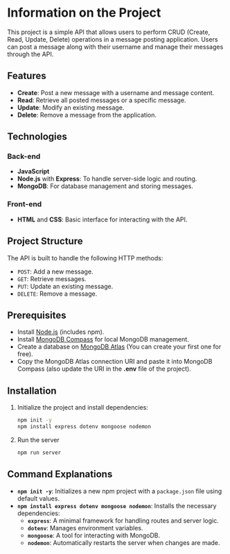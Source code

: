
# Information on the Project

This project is a simple API that allows users to perform CRUD (Create, Read, Update, Delete) operations in a message posting application. Users can post a message along with their username and manage their messages through the API.

## Features
- **Create**: Post a new message with a username and message content.
- **Read**: Retrieve all posted messages or a specific message.
- **Update**: Modify an existing message.
- **Delete**: Remove a message from the application.

## Technologies

### Back-end
- **JavaScript**
- **Node.js** with **Express**: To handle server-side logic and routing.
- **MongoDB**: For database management and storing messages.

### Front-end
- **HTML** and **CSS**: Basic interface for interacting with the API.

## Project Structure

The API is built to handle the following HTTP methods:
- `POST`: Add a new message.
- `GET`: Retrieve messages.
- `PUT`: Update an existing message.
- `DELETE`: Remove a message.

## Prerequisites
- Install [Node.js](https://nodejs.org/) (includes npm).
- Install [MongoDB Compass](https://www.mongodb.com/products/tools/compass) for local MongoDB management.
- Create a database on [MongoDB Atlas](https://www.mongodb.com/products/platform/atlas-database) (You can create your first one for free).
- Copy the MongoDB Atlas connection URI and paste it into MongoDB Compass (also update the URI in the **.env** file of the project).

## Installation

1. Initialize the project and install dependencies:
   ```bash
   npm init -y
   npm install express dotenv mongoose nodemon

2. Run the server
   ```bash
   npm run server

## Command Explanations
- **`npm init -y`**: Initializes a new npm project with a `package.json` file using default values.
- **`npm install express dotenv mongoose nodemon`**: Installs the necessary dependencies:
  - **`express`**: A minimal framework for handling routes and server logic.
  - **`dotenv`**: Manages environment variables.
  - **`mongoose`**: A tool for interacting with MongoDB.
  - **`nodemon`**: Automatically restarts the server when changes are made.

